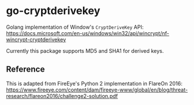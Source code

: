 # go-cryptderivekey
Golang implementation of Window's `CryptDeriveKey` API:
https://docs.microsoft.com/en-us/windows/win32/api/wincrypt/nf-wincrypt-cryptderivekey

Currently this package supports MD5 and SHA1 for derived keys.

## Reference
This is adapted from FireEye's Python 2 implementation in FlareOn 2016:
https://www.fireeye.com/content/dam/fireeye-www/global/en/blog/threat-research/flareon2016/challenge2-solution.pdf
